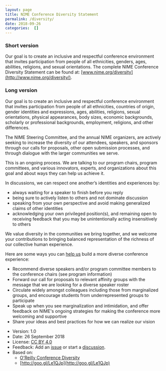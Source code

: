 ```yaml
---
layout: page
title: NIME Conference Diversity Statement
permalink: /diversity/
date: 2018-09-26
categories:  []
---
```


### Short version

Our goal is to create an inclusive and respectful conference environment that invites participation from people of all ethnicities, genders, ages, abilities, religions, and sexual orientations. The complete NIME Conference Diversity Statement can be found at:
[www.nime.org/diversity](http://www.nime.org/diversity/).

### Long version

Our goal is to create an inclusive and respectful conference environment that invites participation from people of all ethnicities, countries of origin, gender identities and expressions, ages, abilities, religions, sexual orientations, physical appearances, body sizes, economic backgrounds, scholarly or professional backgrounds, employment, religions, and other differences.

The NIME Steering Committee, and the annual NIME organizers, are actively seeking to increase the diversity of our attendees, speakers, and sponsors through our calls for proposals, other open submission processes, and through dialogue with the larger communities we serve.

This is an ongoing process. We are talking to our program chairs, program committees, and various innovators, experts, and organizations about this goal and about ways they can help us achieve it.

In discussions, we can respect one another’s identities and experiences by:

* always waiting for a speaker to finish before you reply
* being sure to actively listen to others and not dominate discussion
* speaking from your own perspective and avoid making generalized claims of other identities
* acknowledging your own privileged position(s), and remaining open to receiving feedback that you may be unintentionally acting insensitively to others

We value diversity in the communities we bring together, and we welcome your contributions to bringing balanced representation of the richness of our collective human experience.

Here are some ways you can
[help us](http://www.nime.org/steering) build a more diverse conference experience:

* Recommend diverse speakers and/or program committee members to the conference chairs (see program information) 	
* Forward our call for proposals to relevant affinity groups with the message that we are looking for a diverse speaker roster
* Circulate widely amongst colleagues including those from marginalized groups, and encourage students from underrepresented groups to participate
* Speak up when you see marginalization and intimidation, and offer feedback on NIME's ongoing strategies for making the conference more welcoming and supportive
* Share your ideas and best practices for how we can realize our vision


- Version: 1.0
- Date: 26 September 2018
- License: [CC BY 4.0](https://creativecommons.org/licenses/by/4.0/)
- Feedback: Add an [issue](https://github.com/NIME-conference/nime-website/issues) or start a [discussion](https://forum.nime.org/).
- Based on:
    - [O'Reilly Conference Diversity](https://www.oreilly.com/conferences/diversity.csp)
    - [http://goo.gl/Le1QJp](http://goo.gl/Le1QJp)

